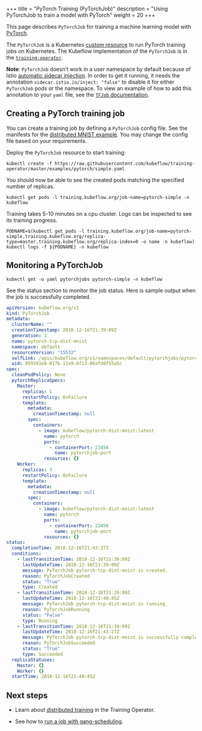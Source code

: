+++
title = "PyTorch Training (PyTorchJob)"
description = "Using PyTorchJob to train a model with PyTorch"
weight = 20
+++

This page describes `PyTorchJob` for training a machine learning model with [PyTorch](https://pytorch.org/).

The `PyTorchJob` is a Kubernetes
[custom resource](https://kubernetes.io/docs/concepts/extend-kubernetes/api-extension/custom-resources/)
to run PyTorch training jobs on Kubernetes. The Kubeflow implementation of
the `PyTorchJob` is in the [`training-operator`](https://github.com/kubeflow/training-operator).

**Note**: `PyTorchJob` doesn’t work in a user namespace by default because of
Istio [automatic sidecar injection](https://istio.io/v1.3/docs/setup/additional-setup/sidecar-injection/#automatic-sidecar-injection).
In order to get it running, it needs the annotation `sidecar.istio.io/inject: "false"`
to disable it for either `PyTorchJob` pods or the namespace.
To view an example of how to add this annotation to your `yaml` file,
see the [`TFJob` documentation](/docs/components/training/user-guides/tensorflow/).

## Creating a PyTorch training job

You can create a training job by defining a `PyTorchJob` config file. See the manifests for the [distributed MNIST example](https://github.com/kubeflow/training-operator/blob/master/examples/pytorch/simple.yaml).
You may change the config file based on your requirements.

Deploy the `PyTorchJob` resource to start training:

```
kubectl create -f https://raw.githubusercontent.com/kubeflow/training-operator/master/examples/pytorch/simple.yaml
```

You should now be able to see the created pods matching the specified number of replicas.

```
kubectl get pods -l training.kubeflow.org/job-name=pytorch-simple -n kubeflow
```

Training takes 5-10 minutes on a cpu cluster. Logs can be inspected to see its training progress.

```
PODNAME=$(kubectl get pods -l training.kubeflow.org/job-name=pytorch-simple,training.kubeflow.org/replica-type=master,training.kubeflow.org/replica-index=0 -o name -n kubeflow)
kubectl logs -f ${PODNAME} -n kubeflow
```

## Monitoring a PyTorchJob

```
kubectl get -o yaml pytorchjobs pytorch-simple -n kubeflow
```

See the status section to monitor the job status. Here is sample output when the job is successfully completed.

```yaml
apiVersion: kubeflow.org/v1
kind: PyTorchJob
metadata:
  clusterName: ""
  creationTimestamp: 2018-12-16T21:39:09Z
  generation: 1
  name: pytorch-tcp-dist-mnist
  namespace: default
  resourceVersion: "15532"
  selfLink: /apis/kubeflow.org/v1/namespaces/default/pytorchjobs/pytorch-tcp-dist-mnist
  uid: 059391e8-017b-11e9-bf13-06afd8f55a5c
spec:
  cleanPodPolicy: None
  pytorchReplicaSpecs:
    Master:
      replicas: 1
      restartPolicy: OnFailure
      template:
        metadata:
          creationTimestamp: null
        spec:
          containers:
            - image: kubeflow/pytorch-dist-mnist:latest
              name: pytorch
              ports:
                - containerPort: 23456
                  name: pytorchjob-port
              resources: {}
    Worker:
      replicas: 3
      restartPolicy: OnFailure
      template:
        metadata:
          creationTimestamp: null
        spec:
          containers:
            - image: kubeflow/pytorch-dist-mnist:latest
              name: pytorch
              ports:
                - containerPort: 23456
                  name: pytorchjob-port
              resources: {}
status:
  completionTime: 2018-12-16T21:43:27Z
  conditions:
    - lastTransitionTime: 2018-12-16T21:39:09Z
      lastUpdateTime: 2018-12-16T21:39:09Z
      message: PyTorchJob pytorch-tcp-dist-mnist is created.
      reason: PyTorchJobCreated
      status: "True"
      type: Created
    - lastTransitionTime: 2018-12-16T21:39:09Z
      lastUpdateTime: 2018-12-16T21:40:45Z
      message: PyTorchJob pytorch-tcp-dist-mnist is running.
      reason: PyTorchJobRunning
      status: "False"
      type: Running
    - lastTransitionTime: 2018-12-16T21:39:09Z
      lastUpdateTime: 2018-12-16T21:43:27Z
      message: PyTorchJob pytorch-tcp-dist-mnist is successfully completed.
      reason: PyTorchJobSucceeded
      status: "True"
      type: Succeeded
  replicaStatuses:
    Master: {}
    Worker: {}
  startTime: 2018-12-16T21:40:45Z
```

## Next steps

- Learn about [distributed training](/docs/components/training/reference/distributed-training/) in the Training Operator.

- See how to [run a job with gang-scheduling](/docs/components/training/user-guides/job-scheduling#running-jobs-with-gang-scheduling).

